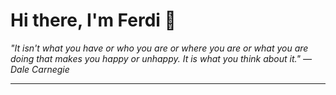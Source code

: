 <h1>Hi there, I'm Ferdi 👋</h1>

<p><em>
  "It isn't what you have or who you are or where you are or what you are doing that makes you happy or unhappy. It is what you think about it." — Dale Carnegie
</em></p>

---
